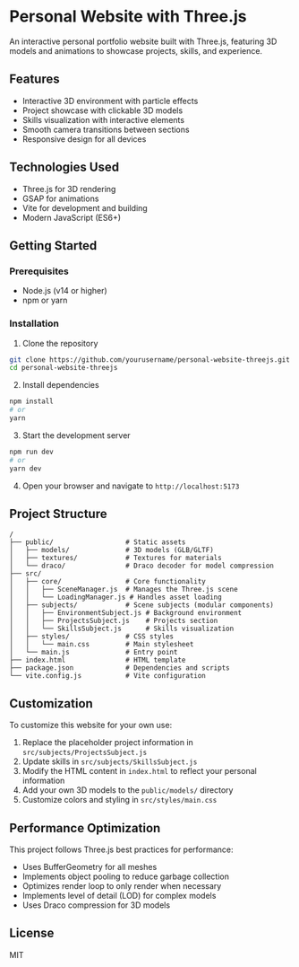 # Personal Website with Three.js

An interactive personal portfolio website built with Three.js, featuring 3D models and animations to showcase projects, skills, and experience.

## Features

- Interactive 3D environment with particle effects
- Project showcase with clickable 3D models
- Skills visualization with interactive elements
- Smooth camera transitions between sections
- Responsive design for all devices

## Technologies Used

- Three.js for 3D rendering
- GSAP for animations
- Vite for development and building
- Modern JavaScript (ES6+)

## Getting Started

### Prerequisites

- Node.js (v14 or higher)
- npm or yarn

### Installation

1. Clone the repository
```bash
git clone https://github.com/yourusername/personal-website-threejs.git
cd personal-website-threejs
```

2. Install dependencies
```bash
npm install
# or
yarn
```

3. Start the development server
```bash
npm run dev
# or
yarn dev
```

4. Open your browser and navigate to `http://localhost:5173`

## Project Structure

```
/
├── public/                  # Static assets
│   ├── models/              # 3D models (GLB/GLTF)
│   ├── textures/            # Textures for materials
│   └── draco/               # Draco decoder for model compression
├── src/
│   ├── core/                # Core functionality
│   │   ├── SceneManager.js  # Manages the Three.js scene
│   │   └── LoadingManager.js # Handles asset loading
│   ├── subjects/            # Scene subjects (modular components)
│   │   ├── EnvironmentSubject.js # Background environment
│   │   ├── ProjectsSubject.js    # Projects section
│   │   └── SkillsSubject.js      # Skills visualization
│   ├── styles/              # CSS styles
│   │   └── main.css         # Main stylesheet
│   └── main.js              # Entry point
├── index.html               # HTML template
├── package.json             # Dependencies and scripts
└── vite.config.js           # Vite configuration
```

## Customization

To customize this website for your own use:

1. Replace the placeholder project information in `src/subjects/ProjectsSubject.js`
2. Update skills in `src/subjects/SkillsSubject.js`
3. Modify the HTML content in `index.html` to reflect your personal information
4. Add your own 3D models to the `public/models/` directory
5. Customize colors and styling in `src/styles/main.css`

## Performance Optimization

This project follows Three.js best practices for performance:

- Uses BufferGeometry for all meshes
- Implements object pooling to reduce garbage collection
- Optimizes render loop to only render when necessary
- Implements level of detail (LOD) for complex models
- Uses Draco compression for 3D models

## License

MIT